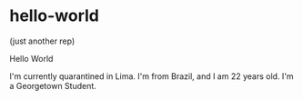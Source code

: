 # hello-world
(just another rep)

Hello World 

I'm currently quarantined in Lima. I'm from Brazil, and I am 22 years old. I'm a Georgetown Student. 

